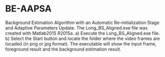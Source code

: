# BE-AAPSA
Background Estimation Algorithm with an Automatic Re-initialization Stage and Adaptive Parameters Update.
The Long_BS_Aligned.exe file was created with Matlab2015 R2015a. 
a) Execute the Long_BS_Aligned.exe file.
b) Select the Start button and locate the folder where the video frames are locaded (in png or jpg format).
The executable will show the input frame, foreground result and the background estimation result.
